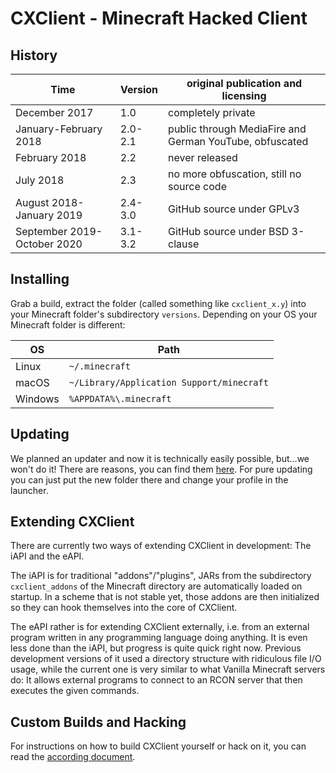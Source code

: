 # CXClient - Minecraft Hacked Client

## History

| Time                        | Version | original publication and licensing                      |
| --------------------------- | ------- | ------------------------------------------------------- |
| December 2017               | 1.0     | completely private                                      |
| January-February 2018       | 2.0-2.1 | public through MediaFire and German YouTube, obfuscated |
| February 2018               | 2.2     | never released                                          |
| July 2018                   | 2.3     | no more obfuscation, still no source code               |
| August 2018-January 2019    | 2.4-3.0 | GitHub source under GPLv3                               |
| September 2019-October 2020 | 3.1-3.2 | GitHub source under BSD 3-clause                        |

## Installing

Grab a build, extract the folder (called something like `cxclient_x.y`) into
your Minecraft folder's subdirectory `versions`. Depending on your OS your
Minecraft folder is different:

| OS      | Path                                      |
| ------- | ----------------------------------------- |
| Linux   | `~/.minecraft`                            |
| macOS   | `~/Library/Application Support/minecraft` |
| Windows | `%APPDATA%\.minecraft`                    |

## Updating

We planned an updater and now it is technically easily possible, but...we won't
do it! There are reasons, you can find them [here](UPDATER.md). For pure
updating you can just put the new folder there and change your profile in the
launcher.

## Extending CXClient

There are currently two ways of extending CXClient in development: The iAPI and
the eAPI.

The iAPI is for traditional "addons"/"plugins", JARs from the subdirectory
`cxclient_addons` of the Minecraft directory are automatically loaded on
startup. In a scheme that is not stable yet, those addons are then initialized
so they can hook themselves into the core of CXClient.

The eAPI rather is for extending CXClient externally, i.e. from an external
program written in any programming language doing anything. It is even less done
than the iAPI, but progress is quite quick right now. Previous development
versions of it used a directory structure with ridiculous file I/O usage, while
the current one is very similar to what Vanilla Minecraft servers do: It allows
external programs to connect to an RCON server that then executes the given
commands.

## Custom Builds and Hacking

For instructions on how to build CXClient yourself or hack on it, you can read
the [according document](HACKING.md).
